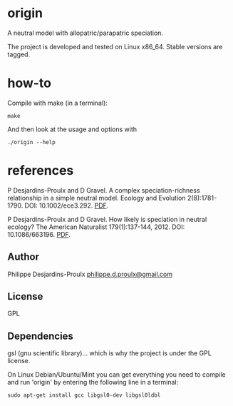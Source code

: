 origin
======
A neutral model with allopatric/parapatric speciation.

The project is developed and tested on Linux x86_64. Stable versions are tagged.

how-to
======
Compile with make (in a terminal):

    make

And then look at the usage and options with

    ./origin --help

references
==========
P Desjardins-Proulx and D Gravel. A complex speciation-richness relationship in
a simple neutral model. Ecology and Evolution 2(8):1781-1790.
DOI: 10.1002/ece3.292. [PDF](http://figshare.com/articles/How_Likely_Is_Speciation_in_Neutral_Ecology_/94291).

P Desjardins-Proulx and D Gravel. How likely is speciation in neutral ecology?
The American Naturalist 179(1):137-144, 2012.
DOI: 10.1086/663196. [PDF](http://onlinelibrary.wiley.com/doi/10.1002/ece3.292/abstract).

Author
------
Philippe Desjardins-Proulx <philippe.d.proulx@gmail.com>

License
-------
GPL

Dependencies
------------
gsl (gnu scientific library)... which is why the project is under the GPL license.

On Linux Debian/Ubuntu/Mint you can get everything you need to compile and run
'origin' by entering the following line in a terminal:

    sudo apt-get install gcc libgsl0-dev libgsl0ldbl
